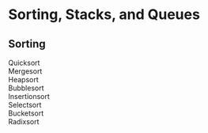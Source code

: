 # Sorting, Stacks, and Queues

## Sorting
Quicksort <br>
Mergesort<br>
Heapsort<br>
Bubblesort<br>
Insertionsort<br>
Selectsort<br>
Bucketsort<br>
Radixsort<br>
